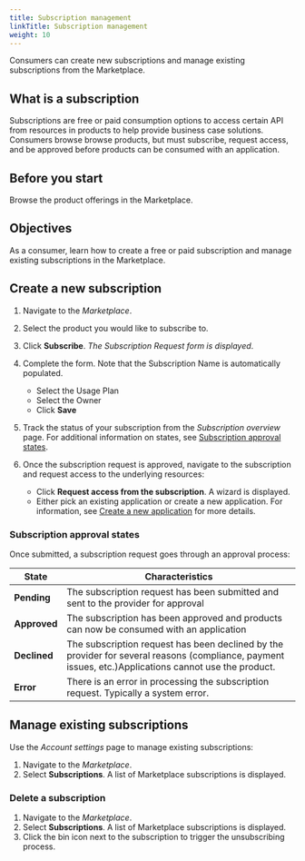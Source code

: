 ```yaml
---
title: Subscription management
linkTitle: Subscription management
weight: 10
---
```


Consumers can create new subscriptions and manage existing subscriptions from the Marketplace.

## What is a subscription

Subscriptions are free or paid consumption options to access certain API from resources in products to help provide business case solutions. Consumers browse browse products, but must subscribe, request access, and be approved before products can be consumed with an application.

## Before you start

Browse the product offerings in the Marketplace.

## Objectives

As a consumer, learn how to create a free or paid subscription and manage existing subscriptions in the Marketplace.

## Create a new subscription

1. Navigate to the *Marketplace*.
2. Select the product you would like to subscribe to.
3. Click **Subscribe**. *The Subscription Request form is displayed*.
4. Complete the form. Note that the Subscription Name is automatically populated.

    * Select the Usage Plan
    * Select the Owner
    * Click **Save**

5. Track the status of your subscription from the *Subscription overview* page. For additional information on states, see [Subscription approval states](#subscription-approval-states).
6. Once the subscription request is approved, navigate to the subscription and request access to the underlying resources:

    * Click **Request access from the subscription**. A wizard is displayed.
    * Either pick an existing application or create a new application. For information, see [Create a new application](/docs/manage_marketplace/consumer_experience/application_management#create-a-new-application) for more details.

### Subscription approval states

Once submitted, a subscription request goes through an approval process:

| State         | Characteristics                                                             |
|---------------|-----------------------------------------------------------------------------|
| **Pending**   | The subscription request has been submitted and sent to the provider for approval |
| **Approved**  | The subscription has been approved and products can now be consumed with an application |
| **Declined**  | The subscription request has been declined by the provider for several reasons (compliance, payment issues, etc.)Applications cannot use the product. |
| **Error**     | There is an error in processing the subscription request. Typically a system error. |

## Manage existing subscriptions

Use the *Account settings* page to manage existing subscriptions:

1. Navigate to the *Marketplace*.
2. Select **Subscriptions**. A list of Marketplace subscriptions is displayed.

### Delete a subscription

1. Navigate to the *Marketplace*.
2. Select **Subscriptions**. A list of Marketplace subscriptions is displayed.
3. Click the bin icon next to the subscription to trigger the unsubscribing process.
